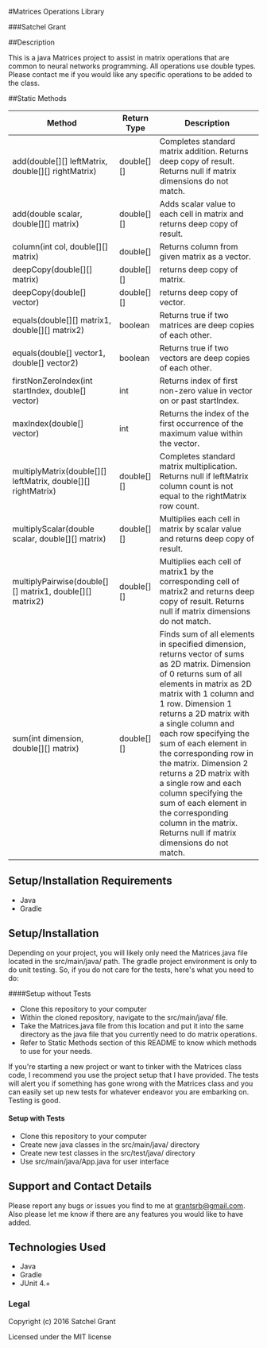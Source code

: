 #Matrices Operations Library

###Satchel Grant

##Description

This is a java Matrices project to assist in matrix operations that are common to neural networks programming. All operations use double types. Please contact me if you would like any specific operations to be added to the class.

##Static Methods

Method | Return Type | Description
---------------|-------|--------
add(double[][] leftMatrix, double[][] rightMatrix) | double[][] | Completes standard matrix addition. Returns deep copy of result. Returns null if matrix dimensions do not match.
add(double scalar, double[][] matrix) | double[][] | Adds scalar value to each cell in matrix and returns deep copy of result.
column(int col, double[][] matrix) | double[] | Returns column from given matrix as a vector.
deepCopy(double[][] matrix) | double[][] | returns deep copy of matrix.
deepCopy(double[] vector) | double[][] | returns deep copy of vector.
equals(double[][] matrix1, double[][] matrix2) | boolean | Returns true if two matrices are deep copies of each other.
equals(double[] vector1, double[] vector2) | boolean | Returns true if two vectors are deep copies of each other.
firstNonZeroIndex(int startIndex, double[] vector) | int | Returns index of first non-zero value in vector on or past startIndex.
maxIndex(double[] vector) | int | Returns the index of the first occurrence of the maximum value within the vector.
multiplyMatrix(double[][] leftMatrix, double[][] rightMatrix) | double[][] | Completes standard matrix multiplication. Returns null if leftMatrix column count is not equal to the rightMatrix row count.
multiplyScalar(double scalar, double[][] matrix) | double[][] | Multiplies each cell in matrix by scalar value and returns deep copy of result.
multiplyPairwise(double[][] matrix1, double[][] matrix2) | double[][] | Multiplies each cell of matrix1 by the corresponding cell of matrix2 and returns deep copy of result. Returns null if matrix dimensions do not match.
sum(int dimension, double[][] matrix) | double[][] | Finds sum of all elements in specified dimension, returns vector of sums as 2D matrix. Dimension of 0 returns sum of all elements in matrix as 2D matrix with 1 column and 1 row. Dimension 1 returns a 2D matrix with a single column and each row specifying the sum of each element in the corresponding row in the matrix. Dimension 2 returns a 2D matrix with a single row and each column specifying the sum of each element in the corresponding column in the matrix. Returns null if matrix dimensions do not match.


## Setup/Installation Requirements ##
* Java
* Gradle

## Setup/Installation ##
Depending on your project, you will likely only need the Matrices.java file located in the src/main/java/ path. The gradle project environment is only to do unit testing. So, if you do not care for the tests, here's what you need to do:

####Setup without Tests
* Clone this repository to your computer
* Within the cloned repository, navigate to the src/main/java/ file.
* Take the Matrices.java file from this location and put it into the same directory as the java file that you currently need to do matrix operations.
* Refer to Static Methods section of this README to know which methods to use for your needs.


If you're starting a new project or want to tinker with the Matrices class code, I recommend you use the project setup that I have provided. The tests will alert you if something has gone wrong with the Matrices class and you can easily set up new tests for whatever endeavor you are embarking on. Testing is good.

#### Setup with Tests
* Clone this repository to your computer
* Create new java classes in the src/main/java/ directory
* Create new test classes in the src/test/java/ directory
* Use src/main/java/App.java for user interface


## Support and Contact Details ##

Please report any bugs or issues you find to me at grantsrb@gmail.com. Also please let me know if there are any features you would like to have added.

## Technologies Used
* Java
* Gradle
* JUnit 4.+

### Legal

Copyright (c) 2016 Satchel Grant

Licensed under the MIT license
